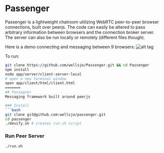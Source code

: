 Passenger
=========

Passenger is a lightweight chatroom utilizing WebRTC peer-to-peer browser connections, built over peerjs. The code can easily be altered to pass arbitrary information between browsers and the connection broker server. The server can also be run locally or remotely (different files though).

Here is a demo connecting and messaging between 9 browsers:
![alt tag](http://i.imgur.com/A7ULxhL.gif)

To run:
```bash
git clone https://github.com/wellsjo/Passenger.git && cd Passenger
npm install
node app/server/client-server-local
# open a new terminal window
open app/client/html/client.html
=======
## Passegner
Messaging framework built around peerjs

### Install
```bash
git clone git@github.com:wellsjo/passenger.git
cd passenger
./devify.sh # creates run.sh script
```
### Run Peer Server
```bash
./run.sh
```
